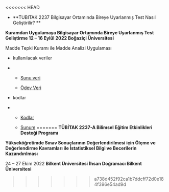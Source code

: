 
<<<<<<< HEAD
- **TUBITAK 2237 Bilgisayar Ortamında Bireye Uyarlanmış Test Nasıl Geliştirilir? **

**Kuramdan Uygulamaya Bilgisayar Ortamında Bireye Uyarlanmış Test Geliştirme
12 – 16 Eylül 2022
Boğaziçi Üniversitesi**

Madde Tepki Kuramı ile Madde Analizi Uygulaması

- kullanılacak veriler
- 
  - [Sunu veri](https://raw.githubusercontent.com/atalay-k/mirt_k/main/dichotomous.csv)
  
  - [Ödev Veri](https://raw.githubusercontent.com/atalay-k/mirt_k/main/dat1.csv) 

- kodlar
- 
  - [Kodlar](https://raw.githubusercontent.com/atalay-k/mirt_k/main/kodlar.R) 
  
  - [Sunum](https://atalay-k.github.io/mirt_k/#1) 
=======
 **TÜBİTAK 2237-A Bilimsel Eğitim Etkinlikleri Desteği Programı**

**Yükseköğretimde Sınav Sonuçlarının Değerlendirilmesi için Ölçme ve Değerlendirme Kavramları ile İstatistiksel Bilgi ve Becerilerin Kazandırılması**

24 – 27 Ekim 2022
**Bilkent Üniversitesi**
**İhsan Doğramacı Bilkent Üniversitesi**


>>>>>>> a738d452f92ca1b7ddcff72d0e184f396e54ad9d
